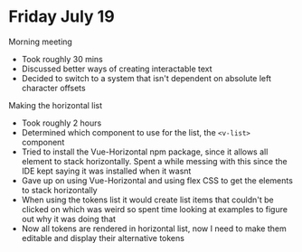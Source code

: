 # Friday July 19

Morning meeting
- Took roughly 30 mins
- Discussed better ways of creating interactable text
- Decided to switch to a system that isn't dependent on absolute left character offsets

Making the horizontal list
- Took roughly 2 hours
- Determined which component to use for the list, the `<v-list>` component
- Tried to install the Vue-Horizontal npm package, since it allows all element to stack horizontally. Spent a while messing with this since the IDE kept saying it was installed when it wasnt
- Gave up on using Vue-Horizontal and using flex CSS to get the elements to stack horizontally
- When using the tokens list it would create list items that couldn't be clicked on which was weird so spent time looking at examples to figure out why it was doing that
- Now all tokens are rendered in horizontal list, now I need to make them editable and display their alternative tokens 